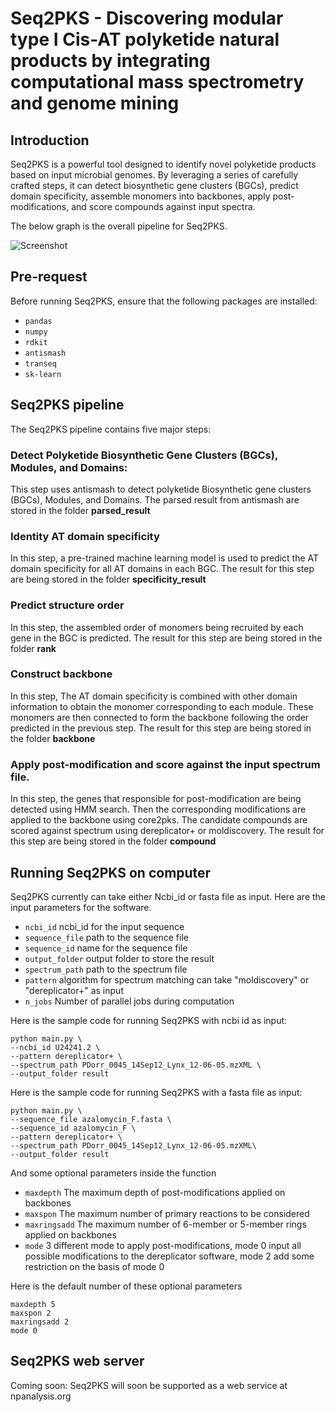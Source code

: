 # Seq2PKS - Discovering modular type I Cis-AT polyketide natural products by integrating computational mass spectrometry and genome mining

## Introduction
Seq2PKS is a powerful tool designed to identify novel polyketide products based on input microbial genomes. By leveraging a series of carefully crafted steps, it can detect biosynthetic gene clusters (BGCs), predict domain specificity, assemble monomers into backbones, apply post-modifications, and score compounds against input spectra.

The below graph is the overall pipeline for Seq2PKS.

![Screenshot](image/seq2PKS_pipeline.png)

## Pre-request
Before running Seq2PKS, ensure that the following packages are installed:

* `pandas`
* `numpy`
* `rdkit`
* `antismash`
* `transeq`
* `sk-learn`

## Seq2PKS pipeline
The Seq2PKS pipeline contains five major steps:
### Detect Polyketide Biosynthetic Gene Clusters (BGCs), Modules, and Domains:
This step uses antismash to detect polyketide Biosynthetic gene clusters (BGCs), Modules, and Domains. The parsed result from antismash are stored in the folder **parsed_result**
### Identity AT domain specificity 
In this step, a pre-trained machine learning model is used to predict the AT domain specificity for all AT domains in each BGC. The result for this step are being stored in the folder **specificity_result**
### Predict structure order
In this step, the assembled order of monomers being recruited by each gene in the BGC is predicted. The result for this step are being stored in the folder **rank**
### Construct backbone
In this step, The AT domain specificity is combined with other domain information to obtain the monomer corresponding to each module. These monomers are then connected to form the backbone following the order predicted in the previous step. The result for this step are being stored in the folder **backbone** 
### Apply post-modification and score against the input spectrum file. 
In this step, the genes that responsible for post-modification are being detected using HMM search. Then the corresponding modifications are applied to the backbone using core2pks. The candidate compounds are scored against spectrum using dereplicator+ or moldiscovery. The result for this step are being stored in the folder **compound** 


## Running Seq2PKS on computer
Seq2PKS currently can take either Ncbi_id or fasta file as input. Here are the input parameters for the software.

* `ncbi_id` ncbi_id for the input sequence
* `sequence_file` path to the sequence file
* `sequence_id` name for the sequence file
* `output_folder` output folder to store the result
* `spectrum_path` path to the spectrum file
* `pattern` algorithm for spectrum matching can take "moldiscovery" or "dereplicator+" as input
* `n_jobs` Number of parallel jobs during computation

Here is the sample code for running Seq2PKS with ncbi id as input:
```
python main.py \
--ncbi_id U24241.2 \
--pattern dereplicator+ \
--spectrum_path PDorr_0045_14Sep12_Lynx_12-06-05.mzXML \
--output_folder result
```

Here is the sample code for running Seq2PKS with a fasta file as input:
```
python main.py \
--sequence_file azalomycin_F.fasta \
--sequence_id azalomycin_F \
--pattern dereplicator+ \
--spectrum_path PDorr_0045_14Sep12_Lynx_12-06-05.mzXML\
--output_folder result
```


And some optional parameters inside the function

* `maxdepth`  The maximum depth of post-modifications applied on backbones
* `maxspon` The maximum number of primary reactions to be considered
* `maxringsadd` The maximum number of 6-member or 5-member rings applied on backbones
* `mode` 3 different mode to apply post-modifications, mode 0 input all possible modifications to the dereplicator software, mode 2 add some restriction on the basis of mode 0

Here is the default number of these optional parameters

```
maxdepth 5
maxspon 2
maxringsadd 2
mode 0
```
## Seq2PKS web server

Coming soon: Seq2PKS will soon be supported as a web service at npanalysis.org
